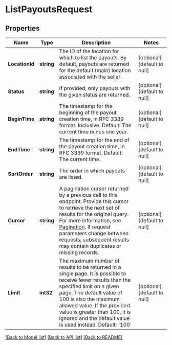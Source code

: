 # ListPayoutsRequest

## Properties
Name | Type | Description | Notes
------------ | ------------- | ------------- | -------------
**LocationId** | **string** | The ID of the location for which to list the payouts. By default, payouts are returned for the default (main) location associated with the seller. | [optional] [default to null]
**Status** | **string** | If provided, only payouts with the given status are returned. | [optional] [default to null]
**BeginTime** | **string** | The timestamp for the beginning of the payout creation time, in RFC 3339 format. Inclusive. Default: The current time minus one year. | [optional] [default to null]
**EndTime** | **string** | The timestamp for the end of the payout creation time, in RFC 3339 format. Default: The current time. | [optional] [default to null]
**SortOrder** | **string** | The order in which payouts are listed. | [optional] [default to null]
**Cursor** | **string** | A pagination cursor returned by a previous call to this endpoint. Provide this cursor to retrieve the next set of results for the original query. For more information, see [Pagination](https://developer.squareup.com/docs/build-basics/common-api-patterns/pagination). If request parameters change between requests, subsequent results may contain duplicates or missing records. | [optional] [default to null]
**Limit** | **int32** | The maximum number of results to be returned in a single page. It is possible to receive fewer results than the specified limit on a given page. The default value of 100 is also the maximum allowed value. If the provided value is greater than 100, it is ignored and the default value is used instead. Default: &#x60;100&#x60; | [optional] [default to null]

[[Back to Model list]](../README.md#documentation-for-models) [[Back to API list]](../README.md#documentation-for-api-endpoints) [[Back to README]](../README.md)

